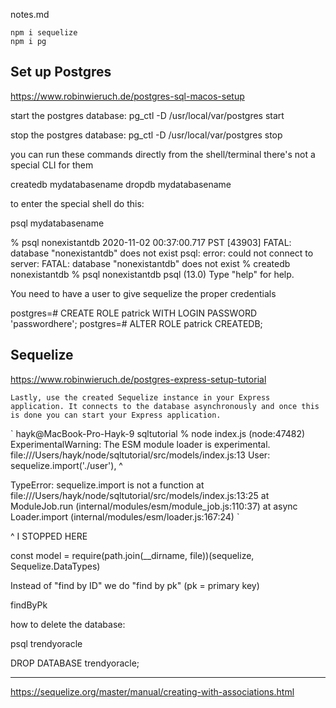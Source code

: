 notes.md

```
npm i sequelize
npm i pg
```

## Set up Postgres

https://www.robinwieruch.de/postgres-sql-macos-setup

start the postgres database:
pg_ctl -D /usr/local/var/postgres start

stop the postgres database:
pg_ctl -D /usr/local/var/postgres stop


you can run these commands directly from the shell/terminal
there's not a special CLI for them

createdb mydatabasename
dropdb mydatabasename

to enter the special shell do this:

psql mydatabasename

% psql nonexistantdb
2020-11-02 00:37:00.717 PST [43903] FATAL:  database "nonexistantdb" does not exist
psql: error: could not connect to server: FATAL:  database "nonexistantdb" does not exist
% createdb nonexistantdb
% psql nonexistantdb
psql (13.0)
Type "help" for help.


You need to have a user to give sequelize the proper credentials

postgres=# CREATE ROLE patrick WITH LOGIN PASSWORD 'passwordhere'; 
postgres=# ALTER ROLE patrick CREATEDB; 

## Sequelize

https://www.robinwieruch.de/postgres-express-setup-tutorial

```
Lastly, use the created Sequelize instance in your Express application. It connects to the database asynchronously and once this is done you can start your Express application.
```

`
hayk@MacBook-Pro-Hayk-9 sqltutorial % node index.js
(node:47482) ExperimentalWarning: The ESM module loader is experimental.
file:///Users/hayk/node/sqltutorial/src/models/index.js:13
  User: sequelize.import('./user'),
                        ^

TypeError: sequelize.import is not a function
    at file:///Users/hayk/node/sqltutorial/src/models/index.js:13:25
    at ModuleJob.run (internal/modules/esm/module_job.js:110:37)
    at async Loader.import (internal/modules/esm/loader.js:167:24)
`


^ I STOPPED HERE


const model = require(path.join(__dirname, file))(sequelize, Sequelize.DataTypes)

Instead of "find by ID" we do "find by pk" (pk = primary key)

findByPk



how to delete the database:

psql trendyoracle

DROP DATABASE trendyoracle;

-------



https://sequelize.org/master/manual/creating-with-associations.html